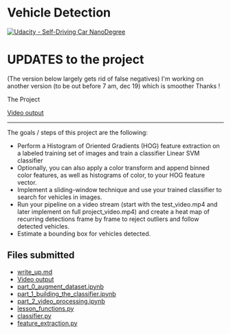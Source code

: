 # Vehicle Detection
[![Udacity - Self-Driving Car NanoDegree](https://s3.amazonaws.com/udacity-sdc/github/shield-carnd.svg)](http://www.udacity.com/drive)

# UPDATES to the project
(The version below largely gets rid of false negatives)
I'm working on another version (to be out before 7 am, dec 19) which is smoother
Thanks !


The Project

[Video output](https://youtu.be/TNrvdw3tdho)

---

The goals / steps of this project are the following:

* Perform a Histogram of Oriented Gradients (HOG) feature extraction on a labeled training set of images and train a classifier Linear SVM classifier
* Optionally, you can also apply a color transform and append binned color features, as well as histograms of color, to your HOG feature vector. 
* Implement a sliding-window technique and use your trained classifier to search for vehicles in images.
* Run your pipeline on a video stream (start with the test_video.mp4 and later implement on full project_video.mp4) and create a heat map of recurring detections frame by frame to reject outliers and follow detected vehicles.
* Estimate a bounding box for vehicles detected.

Files submitted
--
* [write_up.md](write_up.md)
* [Video output]( https://youtu.be/TNrvdw3tdho)
* [part_0_augment_dataset.ipynb](part_0_augment_dataset.ipynb)
* [part_1_building_the_classifier.ipynb](part_1_building_the_classifier.ipynb)
* [part_2_video_processing.ipynb](part_2_video_processing.ipynb)
* [lesson_functions.py](lesson_functions.py)
* [classifier.py](classifier.py)
* [feature_extraction.py](feature_extraction.py)
